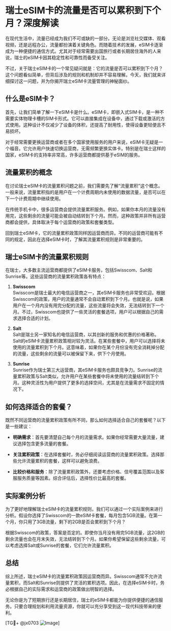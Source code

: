 # 瑞士eSIM卡的流量是否可以累积到下个月？深度解读

在现代生活中，流量已经成为我们不可或缺的一部分。无论是浏览社交媒体、观看视频，还是远程办公，流量都扮演着关键角色。而随着技术的发展，eSIM卡逐渐成为一种便捷的通信方式。尤其对于经常需要出国旅行或者长期居住海外的人来说，瑞士的eSIM卡因其稳定性和可靠性而备受关注。

不过，关于瑞士eSIM卡的一个常见疑问就是：它的流量是否可以累积到下个月？这个问题看似简单，但背后涉及的规则和机制却并不容易理解。今天，我们就来详细探讨这一问题，并为你揭开瑞士eSIM卡流量管理的神秘面纱。

## 什么是eSIM卡？

首先，让我们简单了解一下eSIM卡是什么。eSIM卡，即嵌入式SIM卡，是一种不需要实体物理卡槽的SIM卡形式。它可以直接集成在设备中，通过下载或激活的方式使用。这种设计不仅减少了设备的体积，还提高了耐用性，使得设备更轻便且不易损坏。

对于经常需要更换运营商或者在多个国家使用服务的用户来说，eSIM卡无疑是一个福音。它允许用户快速切换运营商，无需频繁更换实体卡。特别是在瑞士这样的国家，eSIM卡的支持率非常高，许多运营商都提供基于eSIM的服务。

## 流量累积的概念

在讨论瑞士eSIM卡的流量累积问题之前，我们需要先了解“流量累积”这个概念。一般来说，流量累积指的是用户在一个计费周期内未使用的数据流量，是否可以在下一个计费周期中继续使用。

在传统手机卡中，很多运营商会提供流量累积服务。例如，如果你本月的流量没有用完，这些剩余的流量可能会被自动结转到下个月。然而，这种政策并非所有运营商都会提供，具体取决于每个运营商的政策和套餐类型。

回到瑞士eSIM卡，它的流量累积政策同样因运营商而异。不同的运营商可能有不同的规定，因此在选择eSIM卡时，了解其流量累积规则是非常重要的。

## 瑞士eSIM卡的流量累积规则

在瑞士，大多数主流运营商都提供了eSIM卡服务，包括Swisscom、Salt和Sunrise等。这些运营商的流量累积政策各有特点：

1. **Swisscom**  
   Swisscom是瑞士最大的电信运营商之一，其eSIM卡服务也非常受欢迎。根据Swisscom的政策，用户的流量通常不会自动累积到下个月。也就是说，如果用户在一个月内没有用完分配的流量，这些流量将会失效，无法结转到下一个月。不过，Swisscom也提供了一些灵活的套餐选项，用户可以根据自己的需求选择合适的计划。

2. **Salt**  
   Salt是瑞士另一家知名的电信运营商，以其创新的服务和优惠的价格著称。Salt的eSIM卡流量累积政策相对较为灵活。在某些套餐中，用户可以选择将未使用的流量累积到下个月。这意味着，如果你在某个月份没有完全消耗掉分配的流量，这些剩余的流量可以被保留下来，供下个月使用。

3. **Sunrise**  
   Sunrise作为瑞士第三大运营商，其eSIM卡服务也颇具竞争力。Sunrise的流量累积政策与Salt类似，允许用户在某些套餐中将未使用的流量结转到下个月。这种灵活性为用户提供了更多的选择空间，尤其是在流量需求不固定的情况下。

## 如何选择适合的套餐？

既然不同运营商的流量累积政策有所不同，那么如何选择适合自己的套餐呢？以下是一些建议：

- **明确需求**：首先要清楚自己每个月的流量需求。如果你经常需要大量流量，建议选择包含更多流量的套餐。
  
- **关注累积政策**：在选择套餐时，务必仔细阅读运营商的流量累积政策。选择那些允许流量累积的套餐，这样可以避免浪费。

- **比较价格和服务**：除了流量累积政策外，还要考虑价格、信号覆盖范围以及客服服务质量等因素。综合评估后，选择性价比最高的套餐。

## 实际案例分析

为了更好地理解瑞士eSIM卡的流量累积规则，我们可以通过一个实际案例来进行分析。假设你选择了Swisscom的一款eSIM卡套餐，每月包含5GB流量。在第一个月，你只用了3GB流量，剩下的2GB是否会累积到下个月？

根据Swisscom的政策，答案是否定的。即使你当月没有用完5GB流量，这2GB的剩余流量也会在月末失效，无法结转到下个月。如果你希望保留这些剩余流量，可以考虑选择Salt或Sunrise的套餐，它们允许流量累积。

## 总结

综上所述，瑞士eSIM卡的流量累积政策因运营商而异。Swisscom通常不允许流量累积，而Salt和Sunrise则提供了灵活的累积选项。因此，在选择eSIM卡时，务必根据自己的实际需求和运营商的政策做出明智的选择。

无论你是为了短期旅行还是长期居住，瑞士的eSIM卡都能为你提供便捷的通信服务。只要合理规划和利用流量资源，你就可以充分享受到这一现代科技带来的便利。

[TG💪+ @jx0703 ![Image](https://github.com/user-attachments/assets/dbca1d08-cadb-493c-b0ec-ad6f7a83f270)]
